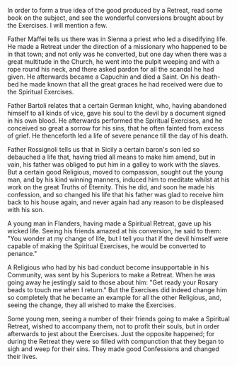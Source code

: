 
In order to form a true idea of the good produced by a Retreat, read some book on the subject, and see the wonderful conversions brought about by the Exercises. I will mention a few.

Father Maffei tells us there was in Sienna a priest who led a disedifying life. He made a Retreat under the direction of a missionary who happened to be in that town; and not only was he converted, but one day when there was a great multitude in the Church, he went into the pulpit weeping and with a rope round his neck, and there asked pardon for all the scandal he had given. He afterwards became a Capuchin and died a Saint. On his death-bed he made known that all the great graces he had received were due to the Spiritual Exercises.

Father Bartoli relates that a certain German knight, who, having abandoned himself to all kinds of vice, gave his soul to the devil by a document signed in his own blood. He afterwards performed the Spiritual Exercises, and he conceived so great a sorrow for his sins, that he often fainted from excess of grief. He thenceforth led a life of severe penance till the day of his death.

Father Rossignoli tells us that in Sicily a certain baron\'s son led so debauched a life that, having tried all means to make him amend, but in vain, his father was obliged to put him in a galley to work with the slaves. But a certain good Religious, moved to compassion, sought out the young man, and by his kind winning manners, induced him to meditate whilst at his work on the great Truths of Eternity. This he did, and soon he made his confession, and so changed his life that his father was glad to receive him back to his house again, and never again had any reason to be displeased with his son.

A young man in Flanders, having made a Spiritual Retreat, gave up his wicked life. Seeing his friends amazed at his conversion, he said to them: \"You wonder at my change of life, but I tell you that if the devil himself were capable of making the Spiritual Exercises, he would be converted to penance.\"

A Religious who had by his bad conduct become insupportable in his Community, was sent by his Superiors to make a Retreat. When he was going away he jestingly said to those about him: \"Get ready your Rosary beads to touch me when I return.\" But the Exercises did indeed change him so completely that he became an example for all the other Religious, and, seeing the change, they all wished to make the Exercises.

Some young men, seeing a number of their friends going to make a Spiritual Retreat, wished to accompany them, not to profit their souls, but in order afterwards to jest about the Exercises. Just the opposite happened; for during the Retreat they were so filled with compunction that they began to sigh and weep for their sins. They made good Confessions and changed their lives.

